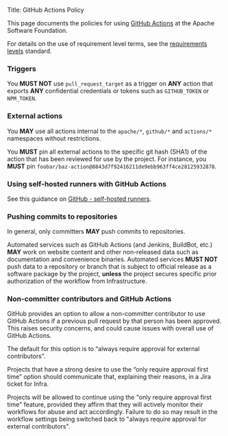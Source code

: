 Title: GitHub Actions Policy

This page documents the policies for using [GitHub Actions](github-actions-secrets.html) at the Apache Software Foundation.

For details on the use of requirement level terms, see the <a href="https://www.ietf.org/rfc/rfc2119.txt" target="_blank">requirements levels</a> standard.

### Triggers

You **MUST NOT** use `pull_request_target` as a trigger on **ANY** action that exports **ANY** confidential credentials or tokens such as `GITHUB_TOKEN` or `NPM_TOKEN`.

### External actions

You **MAY** use all actions internal to the `apache/*`, `github/*` and `actions/*` namespaces without restrictions.

You **MUST** pin all external actions to the specific git hash (SHA1) of the action that has been reviewed for use by the project. For instance, you **MUST** pin `foobar/baz-action@8843d7f92416211de9ebb963ff4ce28125932878`.

### Using self-hosted runners with GitHub Actions

See this guidance on <a href="https://cwiki.apache.org/confluence/display/INFRA/GitHub+-+self-hosted+runners" target="_blank">GitHub - self-hosted runners</a>.

### Pushing commits to repositories

In general, only committers **MAY** push commits to repositories.

Automated services such as GitHub Actions (and Jenkins, BuildBot, etc.) **MAY** work on website content and other non-released data such as documentation and convenience binaries.
Automated services **MUST NOT** push data to a repository or branch that is subject to official release as a software package by the project, **unless** the project secures specific prior authorization of the workflow from Infrastructure.

### Non-committer contributors and GitHub Actions

GitHub provides an option to allow a non-committer contributor to use GitHub Actions if a previous pull request by that person has been approved. This raises security concerns, and could cause issues with overall use of GitHub Actions. 

The default for this option is to “always require approval for external contributors”.

Projects that have a strong desire to use the “only require approval first time” option should communicate that, explaining their reasons, in a Jira ticket for Infra.

Projects will be allowed to continue using the "only require approval first time" feature, provided they affirm that they will actively monitor their workflows for abuse and act accordingly. Failure to do so may result in the workflow settings being switched back to "always require approval for external contributors".
